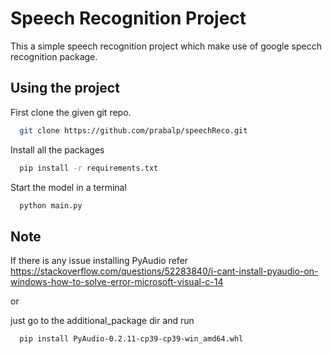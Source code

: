 # Speech Recognition Project

This a simple speech recognition project which make use of google specch recognition package.

## Using the project

First clone the given git repo.

```bash
  git clone https://github.com/prabalp/speechReco.git
```

Install all the packages

```bash
  pip install -r requirements.txt
```

Start the model in a terminal

```bash
  python main.py
```

## Note

If there is any issue installing PyAudio refer https://stackoverflow.com/questions/52283840/i-cant-install-pyaudio-on-windows-how-to-solve-error-microsoft-visual-c-14

or

just go to the additional_package dir and run

```bash
  pip install PyAudio-0.2.11-cp39-cp39-win_amd64.whl
```
